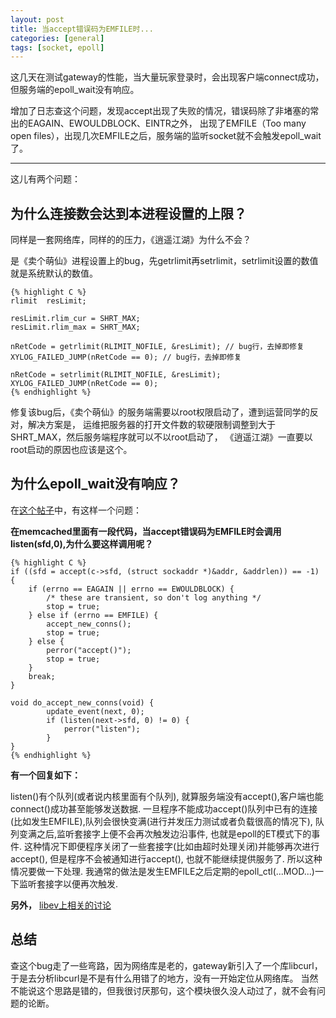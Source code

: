 ```yaml
---
layout: post
title: 当accept错误码为EMFILE时...
categories: [general]
tags: [socket, epoll]
---
```


这几天在测试gateway的性能，当大量玩家登录时，会出现客户端connect成功，但服务端的epoll_wait没有响应。

增加了日志查这个问题，发现accept出现了失败的情况，错误码除了非堵塞的常出的EAGAIN、EWOULDBLOCK、EINTR之外，
出现了EMFILE（Too many open files），出现几次EMFILE之后，服务端的监听socket就不会触发epoll_wait了。

----------

这儿有两个问题：
## 为什么连接数会达到本进程设置的上限？ ##
同样是一套网络库，同样的的压力，《逍遥江湖》为什么不会？

是《卖个萌仙》进程设置上的bug，先getrlimit再setrlimit，setrlimit设置的数值就是系统默认的数值。
    
    {% highlight C %}
    rlimit  resLimit;
    
    resLimit.rlim_cur = SHRT_MAX;
    resLimit.rlim_max = SHRT_MAX;
    
    nRetCode = getrlimit(RLIMIT_NOFILE, &resLimit); // bug行，去掉即修复
    XYLOG_FAILED_JUMP(nRetCode == 0); // bug行，去掉即修复
    
    nRetCode = setrlimit(RLIMIT_NOFILE, &resLimit);
    XYLOG_FAILED_JUMP(nRetCode == 0);
    {% endhighlight %}

修复该bug后，《卖个萌仙》的服务端需要以root权限启动了，遭到运营同学的反对，解决方案是，
运维把服务器的打开文件数的软硬限制调整到大于SHRT_MAX，然后服务端程序就可以不以root启动了，
《逍遥江湖》一直要以root启动的原因也应该是这个。

## 为什么epoll_wait没有响应？ ##

在[这个帖子](http://bbs.chinaunix.net/thread-1495863-1-1.html)中，有这样一个问题：

**在memcached里面有一段代码，当accept错误码为EMFILE时会调用listen(sfd,0),为什么要这样调用呢？**
    
    {% highlight C %}
    if ((sfd = accept(c->sfd, (struct sockaddr *)&addr, &addrlen)) == -1) {
        if (errno == EAGAIN || errno == EWOULDBLOCK) {
            /* these are transient, so don't log anything */
            stop = true;
        } else if (errno == EMFILE) {
            accept_new_conns();
            stop = true;
        } else {
            perror("accept()");
            stop = true;
        }
        break;
    }
    
    void do_accept_new_conns(void) {
            update_event(next, 0);
            if (listen(next->sfd, 0) != 0) {
                perror("listen");
            }
    }
    {% endhighlight %}

**有一个回复如下：**

listen()有个队列(或者说内核里面有个队列),
就算服务端没有accept(),客户端也能connect()成功甚至能够发送数据.
一旦程序不能成功accept()队列中已有的连接(比如发生EMFILE),队列会很快变满(进行并发压力测试或者负载很高的情况下),
队列变满之后,监听套接字上便不会再次触发边沿事件,
也就是epoll的ET模式下的事件.
这种情况下即便程序关闭了一些套接字(比如由超时处理关闭)并能够再次进行accept(),
但是程序不会被通知进行accept(), 也就不能继续提供服务了.
所以这种情况要做一下处理.
我通常的做法是发生EMFILE之后定期的epoll_ctl(...MOD...)一下监听套接字以便再次触发.

**另外，**
[libev上相关的讨论](http://search.cpan.org/~mlehmann/EV-4.15/libev/ev.pod#The_special_problem_of_accept\(\)ing_when_you_can't)

## 总结 ##
查这个bug走了一些弯路，因为网络库是老的，gateway新引入了一个库libcurl，
于是去分析libcurl是不是有什么用错了的地方，没有一开始定位从网络库。
当然不能说这个思路是错的，但我很讨厌那句，这个模块很久没人动过了，就不会有问题的论断。
